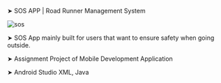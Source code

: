 ➤ SOS APP | Road Runner Management System

![sos](https://user-images.githubusercontent.com/76787324/201736652-08209209-fde2-407b-b910-902f83085b16.png)

➤ SOS App  mainly built for users that want to ensure safety when going outside.

➤ Assignment Project of Mobile Development Application

➤ Android Studio XML, Java
